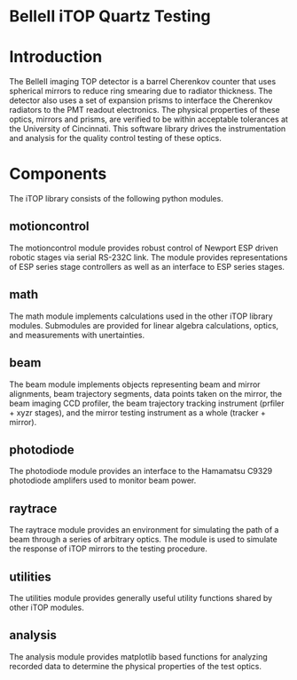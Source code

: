 BelleII iTOP Quartz Testing
===========================

# Introduction

The BelleII imaging TOP detector is a barrel Cherenkov counter that uses
spherical mirrors to reduce ring smearing due to radiator thickness. The
detector also uses a set of expansion prisms to interface the Cherenkov
radiators to the PMT readout electronics. The physical properties of these
optics, mirrors and prisms, are verified to be within acceptable tolerances
at the University of Cincinnati. This software library drives the
instrumentation and analysis for the quality control testing of these optics.

# Components

The iTOP library consists of the following python modules.

## motioncontrol
The motioncontrol module provides robust control of Newport ESP driven
robotic stages via serial RS-232C link. The module provides representations
of ESP series stage controllers as well as an interface to ESP series
stages.

## math
The math module implements calculations used in the other iTOP library
modules. Submodules are provided for linear algebra calculations,
optics, and measurements with unertainties.

## beam
The beam module implements objects representing beam and mirror alignments,
beam trajectory segments, data points taken on the mirror, the beam imaging
CCD profiler, the beam trajectory tracking instrument (prfiler + xyzr stages),
and the mirror testing instrument as a whole (tracker + mirror).

## photodiode
The photodiode module provides an interface to the Hamamatsu C9329 photodiode
amplifers used to monitor beam power.

## raytrace
The raytrace module provides an environment for simulating the path of a beam
through a series of arbitrary optics. The module is used to simulate the
response of iTOP mirrors to the testing procedure.

## utilities
The utilities module provides generally useful utility functions shared by
other iTOP modules.

## analysis
The analysis module provides matplotlib based functions for analyzing recorded
data to determine the physical properties of the test optics.


